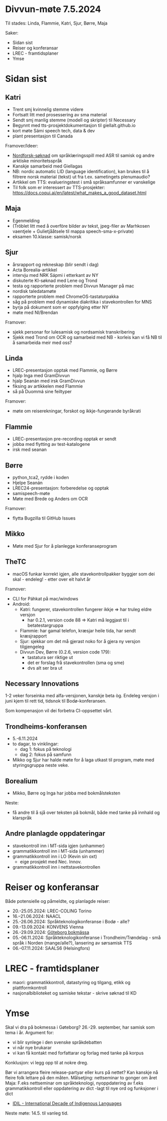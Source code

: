 # Divvun-møte 7.5.2024

Til stades: Linda, Flammie, Katri, Sjur, Børre, Maja

Saker:

- Sidan sist
- Reiser og konferansar
- LREC - framtidsplaner
- Ymse

# Sidan sist

## Katri

- Trent smj kvinnelig stemme videre
- Fortsatt litt med prosessering av sma material 
- Sendt smj manlig stemme (modell og skripter) til Necessary 
- Begynnt med tts-prosjektdokumentasjon til giellalt.github.io
- kort møte Sámi speech tech, data & dev
- plant presentasjon til Canada

Framover/Ideer:

- [Nordforsk-søknad](https://www.nordforsk.org/calls/sustainable-development-arctic-call-pre-proposals) om språklæringsspill med ASR til samisk og andre arktiske minoritetsspråk
- Kanskje samarbeid med Giellagas
- NB: nordic automatic LID (language identification), kan brukes til å filtrere norsk material (tekst) ut fra t.ex. sametingets plenumaudio?
- Artikkel om TTS: evalueringstest i små språksamfunner er vanskelige
- Til folk som er interessert av TTS-prosjekter: <https://docs.coqui.ai/en/latest/what_makes_a_good_dataset.html>

## Maja

- Egenmelding
- (Tröblet litt med å overföre bilder av tekst, jpeg-filer av Marhkosen vaentjele + Gulietjååtsele til mappa speech-sma-x-private)
- eksamen 10.klasse: samisk/norsk

## Sjur

- årsrapport og rekneskap (blir sendt i dag)
- Acta Borealia-artikkel
- intervju med NRK Sápmi i etterkant av NY
- diskuterte KI-søknad med Lene og Trond
- testa og rapporterte problem med Divvun Manager på mac
- nordisk taledatamøte
- rapporterte problem med ChromeOS-tastaturpakka
- såg på problem med dynamiske diakritika i stavekontrollen for MNS
- byrja på dokument som er oppfylging etter NY
- møte med NI/Brendan

Framover:
- sjekk personar for lulesamisk og nordsamisk transkribering
- Sjekk med Trond om OCR og samarbeid med NB - korleis kan vi få NB til å samarbeida meir med oss?

## Linda

- LREC-presentasjon opptak med Flammie, og Børre
- hjalp Inga med GramDivvun
- hjalp Seanán med irsk GramDivvun
- fiksing av artikkelen med Flammie
- så på Duommá sine feiltyper

Framover:
- møte om reiserekningar, forskot og ikkje-fungerande byråkrati

## Flammie

- LREC-presentasjon pre-recording opptak er sendt
- jobba med flytting av test-katalogene
- irsk med seanan

## Børre

- python_tca2, rydde i koden
- Hjelpe Seanán
- LREC24-presentasjon: forberedelse og opptak
- samispeech-møte
- Møte med Brede og Anders om OCR

Framover:

- flytta Bugzilla til GitHub Issues

## Mikko

- Møte med Sjur for å planlegge konferanseprogram

## TheTC

- macOS funkar korrekt igjen, alle stavekontrollpakker byggjer som dei skal - endeleg! - etter over eit halvt år

Framover:

- CLI for Páhkat på mac/windows
- Android:
    - Katri: fungerer, stavekontrollen fungerer ikkje => har truleg eldre versjon
        - har 0.2.1, version code 88 => Katri må leggjast til i betatestargruppa
    - Flammie: har gamal telefon, kræsjar heile tida, har sendt kræsjrapport
    - Sjur: sjekkar om det må gjerast noko for å gjera ny versjon tilgjengeleg
    - Divvun Dev, Børre (0.2.6, version code 179):
        - tastatura ser riktige ut
        - det er forslag frå stavekontrollen (sma og sme)
        - dvs alt ser bra ut

## Necessary Innovations

1-2 veker forseinka med alfa-versjonen, kanskje beta òg. Endeleg versjon i juni kjem til rett tid, tidsnok til Bodø-konferansen.

Som kompenasjon vil dei forbetra CI-oppsettet vårt.

## Trondheims-konferansen

- 5.-6.11.2024
- to dagar, to vinklingar:
    - dag 1: fokus på teknologi
    - dag 2: fokus på samfunn
- Mikko og Sjur har halde møte for å laga utkast til program, møte med styringsgruppa neste veke.

## Borealium

- Mikko, Børre og Inga har jobba med bokmålsteksten

Neste:

- få andre til å sjå over teksten på bokmål, både med tanke på innhald og klarspråk

## Andre planlagde oppdateringar

- stavekontroll inn i MT-sida igjen (unhammer)
- grammatikkontroll inn i MT-sida (unhammer)
- grammatikkontroll inn i LO (Kevin sin oxt)
    - eige prosjekt med Nec. Innov.
- grammatikkontroll inn i nettstavekontrollen

# Reiser og konferansar

Både potensielle og påmeldte, og planlagde reiser:

- 20.-25.05.2024: LREC-COLING Torino
- 16.–21.06.2024: NAACL
- 25.-26.06.2024: Språkteknologikonferanse i Bodø - alle?
- 09.-13.09.2024: KONVENS Vienna
- 26.-29.09.2024: [Göteborg bokmässa](https://bokmassan.se/)
- 05.-06.11.2024: Språkteknologikonferanse i Trondheim/Trøndelag - små språk i Norden (mange/alle?), lansering av sørsamisk TTS
- 06.–07.11.2024: SAALS6 (Helsingfors)

# LREC - framtidsplaner

- maori: grammatikkontroll, datastyring og tilgang, etikk og plattformkontroll
- nasjonalbiblioteket og samiske tekstar - skrive søknad til KD

# Ymse

Skal vi dra på bokmessa i Gøteborg? 26.-29. september, har samisk som tema i år. Argument for:

- vi blir synlege i den svenske språkdebatten
- vi når nye brukarar
- vi kan få kontakt med forfattarar og forlag med tanke på korpus

Konklusjon: vi legg opp til at nokre dreg.

Bør vi arrangera fleire release-partyar eller kurs på nettet? Kan kanskje nå fleire folk lettare på den måten. Målsetjing: nettseminar to gonger om året
Maja: F.eks nettseminar om språkteknologi, nyoppdatering av f.eks grammatikkontroll eller oppdatering av dict -lagt til nye ord og funksjoner i dict

- [IDIL - International Decade of Indigenous Languages](https://fpcc.ca/stories/the-decade-of-indigenous-languages/)

Neste møte: 14.5. til vanleg tid.
